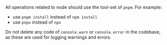All operations related to node should use the tool-set of `pnpm`. For example:

- use `pnpm install` instead of `npm install`
- use `pnpx` instead of `npx`

Do not delete any code of `console.warn` or `console.error` in the codebase, as these are used for logging warnings and errors.
